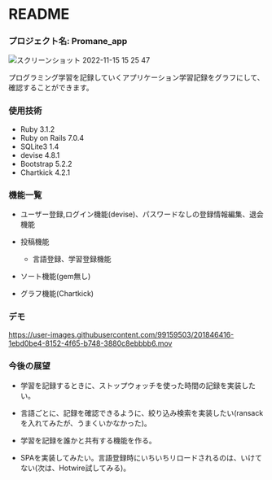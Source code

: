 # README
### プロジェクト名: Promane_app
![スクリーンショット 2022-11-15 15 25 47](https://user-images.githubusercontent.com/99159503/201842949-df6485e0-9b71-42f1-99a6-a0aecd1d6330.png)

プログラミング学習を記録していくアプリケーション学習記録をグラフにして、確認することができます。

### 使用技術
* Ruby
  3.1.2
* Ruby on Rails
  7.0.4
* SQLite3
  1.4
* devise
  4.8.1
* Bootstrap
  5.2.2
* Chartkick
  4.2.1
  
### 機能一覧
* ユーザー登録,ログイン機能(devise)、パスワードなしの登録情報編集、退会機能

* 投稿機能

  * 言語登録、学習登録機能

* ソート機能(gem無し)

* グラフ機能(Chartkick)

### デモ


https://user-images.githubusercontent.com/99159503/201846416-1ebd0be4-8152-4f65-b748-3880c8ebbbb6.mov



### 今後の展望

* 学習を記録するときに、ストップウォッチを使った時間の記録を実装したい。

* 言語ごとに、記録を確認できるように、絞り込み検索を実装したい(ransackを入れてみたが、うまくいかなかった)。

* 学習を記録を誰かと共有する機能を作る。

* SPAを実装してみたい。言語登録時にいちいちリロードされるのは、いけてない(次は、Hotwire試してみる)。
